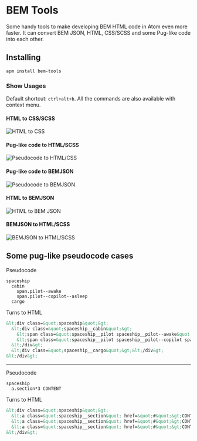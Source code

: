 # BEM Tools

Some handy tools to make developing BEM HTML code in Atom even more faster.
It can convert BEM JSON, HTML, CSS/SCSS and some Pug-like code into each other.

## Installing

`apm install bem-tools`

### Show Usages
Default shortcut: `ctrl+alt+b`.
All the commands are also available with context menu.

#### HTML to CSS/SCSS
![HTML to CSS](https://raw.githubusercontent.com/pvoznyuk/atom-bem-tools/master/demo/html-to-css.gif)

#### Pug-like code to HTML/SCSS
![Pseudocode to HTML/CSS](https://raw.githubusercontent.com/pvoznyuk/atom-bem-tools/master/demo/pug-to-html.gif)

#### Pug-like code to BEMJSON
![Pseudocode to BEMJSON](https://raw.githubusercontent.com/pvoznyuk/atom-bem-tools/master/demo/pug-to-json.gif)

#### HTML to BEMJSON
![HTML to BEM JSON](https://raw.githubusercontent.com/pvoznyuk/atom-bem-tools/master/demo/html-to-json.gif)

#### BEMJSON to HTML/SCSS
![BEMJSON to HTML/SCSS](https://raw.githubusercontent.com/pvoznyuk/atom-bem-tools/master/demo/json-to-html.gif)

## Some pug-like pseudocode cases

Pseudocode
```
spaceship
  cabin
    span.pilot--awake
    span.pilot--copilot--asleep
  cargo
```
Turns to HTML
```html
&lt;div class=&quot;spaceship&quot;&gt;
  &lt;div class=&quot;spaceship__cabin&quot;&gt;
    &lt;span class=&quot;spaceship__pilot spaceship__pilot--awake&quot;&gt;&lt;/span&gt;
    &lt;span class=&quot;spaceship__pilot spaceship__pilot--copilot spaceship__pilot--asleep&quot;&gt;&lt;/span&gt;
  &lt;/div&gt;
  &lt;div class=&quot;spaceship__cargo&quot;&gt;&lt;/div&gt;
&lt;/div&gt;  
```

<hr/>

Pseudocode
```
spaceship
  a.section*3 CONTENT
```
Turns to HTML
```html
&lt;div class=&quot;spaceship&quot;&gt;
  &lt;a class=&quot;spaceship__section&quot; href=&quot;#&quot;&gt;CONTENT&lt;/a&gt;
  &lt;a class=&quot;spaceship__section&quot; href=&quot;#&quot;&gt;CONTENT&lt;/a&gt;
  &lt;a class=&quot;spaceship__section&quot; href=&quot;#&quot;&gt;CONTENT&lt;/a&gt;
&lt;/div&gt; 
```
